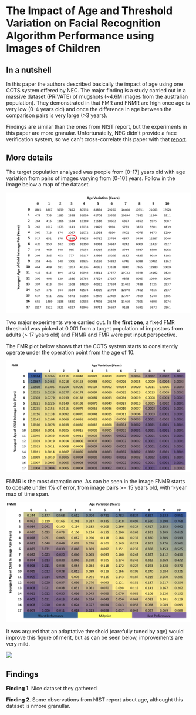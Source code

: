 # The Impact of Age and Threshold Variation on Facial Recognition Algorithm Performance using Images of Children


## In a nutshell

In this paper the authors described basically the impact of age using one COTS system offered by NEC.
The major finding is a study carried out in a massive dataset (PRIVATE) of mugshots (~4.6M images from the australian population).
They demonstrated in that FMR and FNMR are high once age is very low (0-4 years old) and once the difference in age between the comparison pairs is very large (>3 years).

Findings are similar than the ones from NIST report, but the experiments in this paper are more granular.
Unfortunatelly, NEC didn't provide a face verification system, so we can't cross-correlate this paper with that [report](../FRVT_demographic.md).

## More details

The target population analysed was people from [0-17] years old with age variation from pairs of images varying from [0-10] years.
Follow in the image below a map of the dataset.

![](the_impact_of_age_and_threshold/database.png)

Two major experiments were carried out.
In the **first one**, a fixed FMR threshold was picked at 0.001 from a target population of impostors from adults (> 17 years old) and FNMR and FMR were put input perspective.

The FMR plot below shows that the COTS system starts to consistently operate under the operation point from the age of 10.

![](the_impact_of_age_and_threshold/FMR_fixed.png)

FNMR is the most dramatic one.
As can be seen in the image FNMR starts to operate under 1% of error, from image pairs >= 15 years old, with 1-year max of time span.

![](the_impact_of_age_and_threshold/FNMR_fixed.png)

It was argued that an adaptative threshold (carefully tuned by age) would improve this figure of merit, but as can be seen below, improvements are very mild. 

![](the_impact_of_age_and_threshold/FMR_variable.png)

## Findings

**Finding 1**. Nice dataset they gathered

**Finding 2**. Some observations from NIST report about age, althought this dataset is nmore granullar.